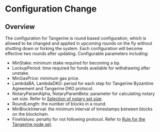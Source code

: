 # Configuration Change

## Overview
The configuration for Tangerine is round based configuration, which is allowed to be changed and applied in upcoming rounds on the fly without shutting down or forking the system. 
Each configuration will become effective two rounds after updating. Configurable parameters including:
- MinStake: minimum stake required for becoming a bp.
- LockupPeriod: time required for funds available for withdrawing after unstake.
- MinGasPrice: minimum gas price.
- LambdaBA, LambdaDKG: period for each step for Tangerine Byzantine Agreement and Tangerine DKG protocol.
- NotaryParamAlpha, NotaryParamBeta: parameter for calculating notary set size. Refer to [Selection of notary set size](Selection-of-the-notary-set-size.md).
- RoundLength: the number of blocks in a round.
- MinBlockInterval: the minimum interval of timestamps between blocks on the blockchain.
- FineValues: penalty for not following protocol. Refer to [Rule for the Tangerine node set](Rule-for-the-node-set.md).

